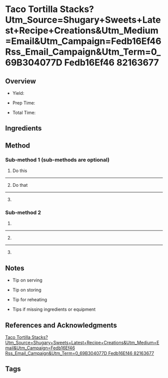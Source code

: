 # Taco Tortilla Stacks?Utm_Source=Shugary+Sweets+Latest+Recipe+Creations&Utm_Medium=Email&Utm_Campaign=Fedb16Ef46 Rss_Email_Campaign&Utm_Term=0_69B304077D Fedb16Ef46 82163677

## Overview

- Yield:

- Prep Time:

- Total Time:

## Ingredients



## Method

### Sub-method 1 (sub-methods are optional)

1. Do this
---
2. Do that
---
3.

### Sub-method 2

1.
---
2.
---
3.

## Notes

- Tip on serving

- Tip on storing

- Tip for reheating

- Tips if missing ingredients or equipment

## References and Acknowledgments

[Taco Tortilla Stacks?Utm_Source=Shugary+Sweets+Latest+Recipe+Creations&Utm_Medium=Email&Utm_Campaign=Fedb16Ef46 Rss_Email_Campaign&Utm_Term=0_69B304077D Fedb16Ef46 82163677](http://www.shugarysweets.com/2014/08/taco-tortilla-stacks?utm_source=Shugary+Sweets+Latest+Recipe+Creations&utm_medium=email&utm_campaign=fedb16ef46-RSS_EMAIL_CAMPAIGN&utm_term=0_69b304077d-fedb16ef46-82163677)

## Tags


